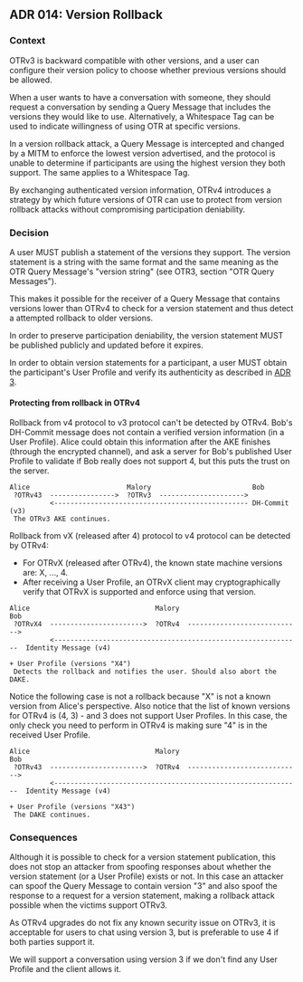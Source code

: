 ## ADR 014: Version Rollback

### Context

OTRv3 is backward compatible with other versions, and a user can configure their
version policy to choose whether previous versions should be allowed.

When a user wants to have a conversation with someone, they should request a
conversation by sending a Query Message that includes the versions they would
like to use. Alternatively, a Whitespace Tag can be used to indicate willingness
of using OTR at specific versions.

In a version rollback attack, a Query Message is intercepted and changed by a
MITM to enforce the lowest version advertised, and the protocol is unable to
determine if participants are using the highest version they both support. The
same applies to a Whitespace Tag.

By exchanging authenticated version information, OTRv4 introduces a strategy by
which future versions of OTR can use to protect from version rollback attacks
without compromising participation deniability.

### Decision

A user MUST publish a statement of the versions they support. The version
statement is a string with the same format and the same meaning as the OTR Query
Message's "version string" (see OTR3, section "OTR Query Messages").

This makes it possible for the receiver of a Query Message that contains
versions lower than OTRv4 to check for a version statement and thus detect a
attempted rollback to older versions.

In order to preserve participation deniability, the version statement MUST be
published publicly and updated before it expires.

In order to obtain version statements for a participant, a user MUST obtain the
participant's User Profile and verify its authenticity as described in
[ADR 3](https://github.com/otrv4/otrv4/tree/master/architecture-decisions/003-user-profile.md).

#### Protecting from rollback in OTRv4

Rollback from v4 protocol to v3 protocol can't be detected by OTRv4. Bob's
DH-Commit message does not contain a verified version information (in a User
Profile). Alice could obtain this information after the AKE finishes (through
the encrypted channel), and ask a server for Bob's published User Profile to
validate if Bob really does not support 4, but this puts the trust on the server.

```
Alice                        Malory                         Bob
 ?OTRv43  ---------------->  ?OTRv3  --------------------->
          <------------------------------------------------ DH-Commit (v3)
 The OTRv3 AKE continues.
```

Rollback from vX (released after 4) protocol to v4 protocol can be detected by
OTRv4:

- For OTRvX (released after OTRv4), the known state machine versions are:
  X, ..., 4.
- After receiving a User Profile, an OTRvX client may cryptographically
  verify that OTRvX is supported and enforce using that version.

```
Alice                               Malory                                Bob
 ?OTRvX4  ----------------------->  ?OTRv4  ---------------------------->
          <-------------------------------------------------------------  Identity Message (v4)
                                                                          + User Profile (versions "X4")
 Detects the rollback and notifies the user. Should also abort the DAKE.
```

Notice the following case is not a rollback because "X" is not a known version
from Alice's perspective. Also notice that the list of known versions for OTRv4
is (4, 3) - and 3 does not support User Profiles. In this case, the only check
you need to perform in OTRv4 is making sure "4" is in the received User Profile.

```
Alice                               Malory                                Bob
 ?OTRv43  ----------------------->  ?OTRv4  ---------------------------->
          <-------------------------------------------------------------  Identity Message (v4)
                                                                          + User Profile (versions "X43")
 The DAKE continues.
```

### Consequences

Although it is possible to check for a version statement publication, this does
not stop an attacker from spoofing responses about whether the version statement
(or a User Profile) exists or not. In this case an attacker can spoof the Query
Message to contain version "3" and also spoof the response to a request for a
version statement, making a rollback attack possible when the victims support
OTRv3.

As OTRv4 upgrades do not fix any known security issue on OTRv3, it is
acceptable for users to chat using version 3, but is preferable to use 4 if
both parties support it.

We will support a conversation using version 3 if we don't find any User Profile
and the client allows it.
